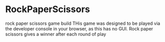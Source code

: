 # RockPaperScissors
rock paper scissors game build 
THis game was designed to be played via the developer console in your browser, as this has no GUI.
Rock paper scissors gives a winner after each round of play 
